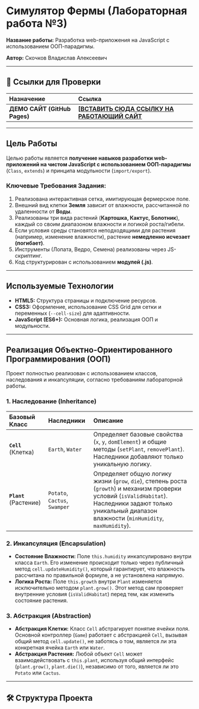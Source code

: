 # Симулятор Фермы (Лабораторная работа №3)

**Название работы:** Разработка web-приложения на JavaScript с использованием ООП-парадигмы.

**Автор:** Скочков Владислав Алексеевич

---

## 🔗 Ссылки для Проверки

| Назначение | Ссылка |
| :--- | :--- |
| **ДЕМО САЙТ (GitHub Pages)** | **[[ВСТАВИТЬ СЮДА ССЫЛКУ НА РАБОТАЮЩИЙ САЙТ](http://localhost:63342/Lab1/index.html?_ijt=lafc6bp74k347hl65e75bk4q7f)** |

---

## Цель Работы

Целью работы является **получение навыков разработки web-приложений на чистом JavaScript с использованием ООП-парадигмы** (`Class`, `extends`) и принципа модульности (`import/export`).

### Ключевые Требования Задания:

1.  Реализована интерактивная сетка, имитирующая фермерское поле.
2.  Внешний вид клетки **Земля** зависит от влажности, рассчитанной по удаленности от **Воды**.
3.  Реализованы три вида растений (**Картошка, Кактус, Болотник**), каждый со своим диапазоном влажности и логикой роста/гибели.
4.  Если условия среды становятся неподходящими для растения (например, изменение влажности), растение **немедленно исчезает (погибает)**.
5.  Инструменты (Лопата, Ведро, Семена) реализованы через JS-скриптинг.
6.  Код структурирован с использованием **модулей (.js)**.

---

## Используемые Технологии

* **HTML5:** Структура страницы и подключение ресурсов.
* **CSS3:** Оформление, использование CSS Grid для сетки и переменных (`--cell-size`) для адаптивности.
* **JavaScript (ES6+):** Основная логика, реализация ООП и модульности.

---

## Реализация Объектно-Ориентированного Программирования (ООП)

Проект полностью реализован с использованием классов, наследования и инкапсуляции, согласно требованиям лабораторной работы.

### 1. Наследование (Inheritance)

| Базовый Класс | Наследники | Описание |
| :--- | :--- | :--- |
| **`Cell`** (Клетка) | `Earth`, `Water` | Определяет базовые свойства (`x`, `y`, `domElement`) и общие методы (`setPlant`, `removePlant`). Наследники добавляют только уникальную логику. |
| **`Plant`** (Растение) | `Potato`, `Cactus`, `Swamper` | Определяет общую логику жизни (`grow`, `die`), степень роста (`growth`) и механизм проверки условий (`isValidHabitat`). Наследники задают только уникальный диапазон влажности (`minHumidity`, `maxHumidity`). |

### 2. Инкапсуляция (Encapsulation)

* **Состояние Влажности:** Поле `this.humidity` инкапсулировано внутри класса `Earth`. Его изменение происходит только через публичный метод `cell.updateHumidity()`, который гарантирует, что влажность рассчитана по правильной формуле, а не установлена напрямую.
* **Логика Роста:** Поле `this.growth` внутри `Plant` изменяется исключительно методом `plant.grow()`. Этот метод сам проверяет внутренние условия (`isValidHabitat`) перед тем, как изменить состояние растения.

### 3. Абстракция (Abstraction)

* **Абстракция Клетки:** Класс `Cell` абстрагирует понятие ячейки поля. Основной контроллер (`Game`) работает с абстракцией `Cell`, вызывая общий метод `cell.update()`, не заботясь о том, является ли эта конкретная ячейка `Earth` или `Water`.
* **Абстракция Растения:** Любой объект `Cell` может взаимодействовать с `this.plant`, используя общий интерфейс (`plant.grow()`, `plant.die()`), независимо от того, является ли это `Potato` или `Cactus`.

---

## 🛠️ Структура Проекта
